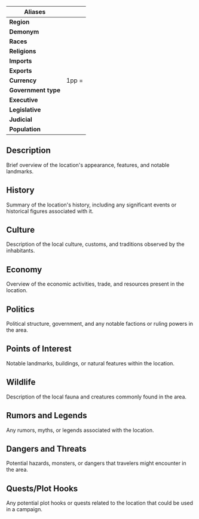 | **Aliases**             |       |
| ------------------- | ----- |
| **Region**          |       |
| **Demonym**         |       |
| **Races**           |       |
| **Religions**       |       |
| **Imports**         |       |
| **Exports**         |       |
| **Currency**        | 1pp = |
| **Government type** |       |
| **Executive**       |       |
| **Legislative**     |       |
| **Judicial**        |       |
| **Population**      |       |
## Description
Brief overview of the location's appearance, features, and notable landmarks.
## History
Summary of the location's history, including any significant events or historical figures associated with it.
## Culture
Description of the local culture, customs, and traditions observed by the inhabitants.
## Economy
Overview of the economic activities, trade, and resources present in the location.
## Politics
Political structure, government, and any notable factions or ruling powers in the area.
## Points of Interest
Notable landmarks, buildings, or natural features within the location.
## Wildlife
Description of the local fauna and creatures commonly found in the area.
## Rumors and Legends
Any rumors, myths, or legends associated with the location.
## Dangers and Threats
Potential hazards, monsters, or dangers that travelers might encounter in the area.
## Quests/Plot Hooks
Any potential plot hooks or quests related to the location that could be used in a campaign.